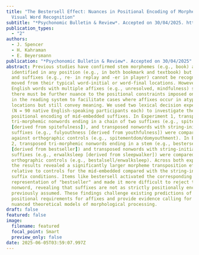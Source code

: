 ```yaml
---
title: "The Bestersell Effect: Nuances in Positional Encoding of Morphemes in
  Visual Word Recognition"
subtitle: "*Psychonomic Bulletin & Review*. Accepted on 30/04/2025. https://doi.org/10.3758/s13423-025-02693-7"
publication_types:
  - "2"
authors:
  - J. Spencer
  - H. Kahraman
  - E. Beyersmann
publication: "*Psychonomic Bulletin & Review*. Accepted on 30/04/2025"
abstract: Previous studies have confirmed stem morphemes (e.g., book) are
  identified in any position (e.g., in both bookmark and textbook) but prefixes
  and suffixes (e.g., re- in replay and -er in player) cannot be recognized when
  moved from their typical word-initial or word-final locations. However,
  English words with multiple affixes (e.g., unresolved, mindfulness) suggest
  there must be further nuance to the positional constraints imposed on affixes
  in the reading system to facilitate cases where affixes occur in atypical
  locations but still convey meaning. We used two lexical decision experiments
  (N = 90 native English-speaking participants each) to investigate the
  positional encoding of mid-embedded suffixes. In Experiment 1, transposed
  tri-morphemic nonwords ending in a chain of two suffixes (e.g., spitenessful
  [derived from spitefulness]), and transposed nonwords with string-initial
  suffixes (e.g., fulyouthness [derived from youthfulness]) were compared
  against orthographic controls (e.g., spitementdom/domyouthment). In Experiment
  2, transposed tri-morphemic nonwords ending in a stem (e.g., bestersell
  [derived from bestseller]) and transposed nonwords with string-initial
  suffixes (e.g., erwalksleep [derived from sleepwalker]) were compared against
  orthographic controls (e.g., bestalsell/enwalksleep). Across both experiments,
  the results revealed a significantly larger morpheme transposition effect
  relative to controls for the mid-embedded compared with the string-initial
  suffix conditions. Items like bestersell activated the corresponding lexical
  representation of "bestseller" and made it more difficult to reject the target
  nonword, revealing that suffixes are not as strictly positionally encoded as
  previously assumed. These findings challenge existing predictions of
  positional requirements for affixes and provide evidence calling for more
  nuanced theoretical models of morphological processing.
draft: false
featured: false
image:
  filename: featured
  focal_point: Smart
  preview_only: false
date: 2025-06-05T03:59:07.997Z
---
```

